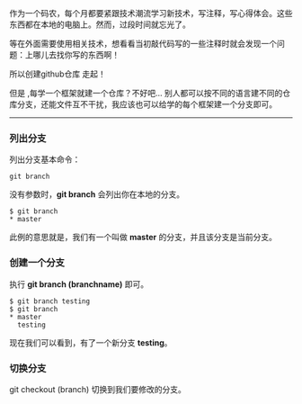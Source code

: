 作为一个码农，每个月都要紧跟技术潮流学习新技术，写注释，写心得体会。这些东西都在本地的电脑上。然而，过段时间就忘光了。

等在外面需要使用相关技术，想看看当初敲代码写的一些注释时就会发现一个问题：上哪儿去找你写的东西啊！

所以创建github仓库 走起！

但是 ,每学一个框架就建一个仓库？不好吧… 别人都可以按不同的语言建不同的仓库分支，还能文件互不干扰，我应该也可以给学的每个框架建一个分支即可。

---

### 列出分支

列出分支基本命令：

```
git branch
```

没有参数时，**git branch** 会列出你在本地的分支。

```
$ git branch
* master
```

此例的意思就是，我们有一个叫做 **master** 的分支，并且该分支是当前分支。

### 创建一个分支

执行 **git branch (branchname)** 即可。

```
$ git branch testing
$ git branch
* master
  testing
```

现在我们可以看到，有了一个新分支 **testing**。

### 切换分支

git checkout (branch) 切换到我们要修改的分支。

